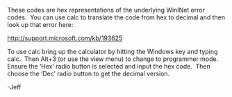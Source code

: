 These codes are hex representations of the underlying WinINet error codes.&nbsp; You can use calc to translate the code from hex to decimal and then look up that error here:

<http://support.microsoft.com/kb/193625>

To use calc bring up the calculator by hitting the Windows key and typing calc.&nbsp; Then Alt+3 (or use the view menu) to change to programmer mode.&nbsp; Ensure the &#8216;Hex&#8217; radio button is selected and input the hex code.&nbsp; Then choose the &#8216;Dec&#8217; radio button to get the decimal version.

-Jeff

&nbsp;